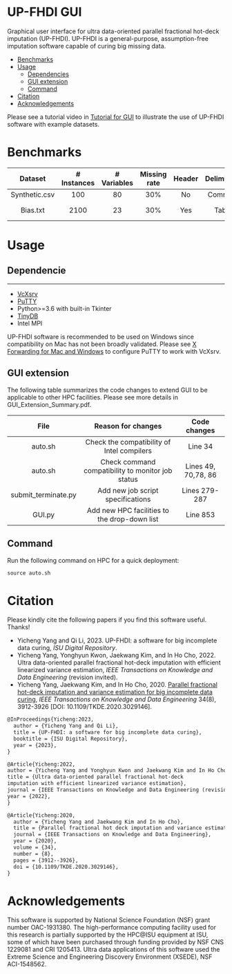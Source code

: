 # **UP-FHDI GUI**

Graphical user interface for ultra data-oriented parallel fractional hot-deck imputation (UP-FHDI). UP-FHDI is a general-purpose, assumption-free imputation software capable of curing big missing data. 

- [Benchmarks](#Benchmarks)
- [Usage](#Usage)
  - [Dependencies](#Dependencies)
  - [GUI extension](#GUIextension)
  - [Command](#Command)
- [Citation](#Citation)
- [Acknowledgements](#Acknowledgements)




Please see a tutorial video in [Tutorial for GUI](https://www.youtube.com/watch?v=7dZcUYYGyMw&t=331s) to illustrate the use of UP-FHDI software with example datasets.

# Benchmarks

| Dataset  | # Instances | # Variables | Missing rate | Header | Delimiter | Missing symbol | Source |
| :---: | :---: | :---: | :---: | :---: | :---: | :---: | :---: |
| Synthetic.csv  | 100  | 80 | 30% | No | Comma | ? | Synthetic |
| Bias.txt  | 2100  | 23 | 30% | Yes | Tab |NA |UCI repository |

# Usage

## Dependencie
-----

- [VcXsrv](https://sourceforge.net/projects/vcxsrv/)
- [PuTTY](https://www.chiark.greenend.org.uk/~sgtatham/putty/latest.html)
- Python>=3.6 with built-in Tkinter
- [TinyDB](https://github.com/msiemens/tinydb)
- Intel MPI

UP-FHDI software is recommended to be used on Windows since compatibility on Mac has not been broadly validated. Please see [X Forwarding for Mac and Windows](https://researchit.las.iastate.edu/guides/pronto/interactive_computing/x_forwarding/) to configure PuTTY to work with VcXsrv.

## GUI extension

The following table summarizes the code changes to extend GUI to be applicable to other HPC facilities. Please see more details in GUI_Extension_Summary.pdf.

| File  | Reason for changes | Code changes |
| :---: | :---: | :---: |
| auto.sh |  Check the compatibility of Intel compilers | Line 34 |
| auto.sh |  Check command compatibility to monitor job status |  Lines 49, 70,78, 86 |
| submit_terminate.py | Add new job script specifications | Lines 279-287 |
| GUI.py |  Add new HPC facilities to the drop-down list | Line 853 |

## Command

Run the following command on HPC for a quick deployment:
```python
source auto.sh
```

# Citation
Please kindly cite the following papers if you find this software useful. Thanks!
- Yicheng Yang and Qi Li, 2023. UP-FHDI: a software for big incomplete data curing, _ISU Digital Repository_.
- Yicheng Yang, Yonghyun Kwon, Jaekwang Kim, and In Ho Cho, 2022. Ultra data-oriented parallel fractional hot-deck imputation with efficient linearized variance estimation,  _IEEE Transactions on Knowledge and Data Engineering_ (revision invited).
- Yicheng Yang, Jaekwang Kim, and In Ho Cho, 2020. [Parallel fractional hot-deck imputation and variance estimation for big incomplete data curing](https://ieeexplore.ieee.org/document/9214981), _IEEE Transactions on Knowledge and Data Engineering_ 34(8), 3912-3926 [DOI: 10.1109/TKDE.2020.3029146].

```latex
@InProceedings{Yicheng:2023,
  author = {Yicheng Yang and Qi Li},
  title = {UP-FHDI: a software for big incomplete data curing},
  booktitle = {ISU Digital Repository},
  year = {2023},
}

@Article{Yicheng:2022, 
author = {Yicheng Yang and Yonghyun Kwon and Jaekwang Kim and In Ho Cho},
title = {Ultra data-oriented parallel fractional hot-deck
imputation with efficient linearized variance estimation},
journal = {IEEE Transactions on Knowledge and Data Engineering (revision invited)},
year = {2022},
}

@Article{Yicheng:2020,
  author = {Yicheng Yang and Jaekwang Kim and In Ho Cho},
  title = {Parallel fractional hot deck imputation and variance estimation for big incomplete data curing},
  journal = {IEEE Transactions on Knowledge and Data Engineering},
  year = {2020},
  volume = {34},
  number = {8},
  pages = {3912--3926},
  doi = {10.1109/TKDE.2020.3029146},
}
```

# Acknowledgements

This software is supported by National Science Foundation
(NSF) grant number OAC-1931380. The high-performance
computing facility used for this research is partially supported
by the HPC@ISU equipment at ISU, some of which have been
purchased through funding provided by NSF CNS 1229081
and CRI 1205413. Ultra data applications of this software used
the Extreme Science and Engineering Discovery Environment
(XSEDE), NSF ACI-1548562.
